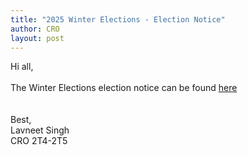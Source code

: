 ```yaml
---
title: "2025 Winter Elections - Election Notice"
author: CRO
layout: post
---
```


Hi all, <br><br>
The Winter Elections election notice can be found <a href="https://drive.google.com/file/d/1ijemdjguwpX8OA7kKhsNFRbrayn-cx8d/view?usp=sharing">here</a>  
<br><br>
Best,<br>
Lavneet Singh<br>
CRO 2T4-2T5
